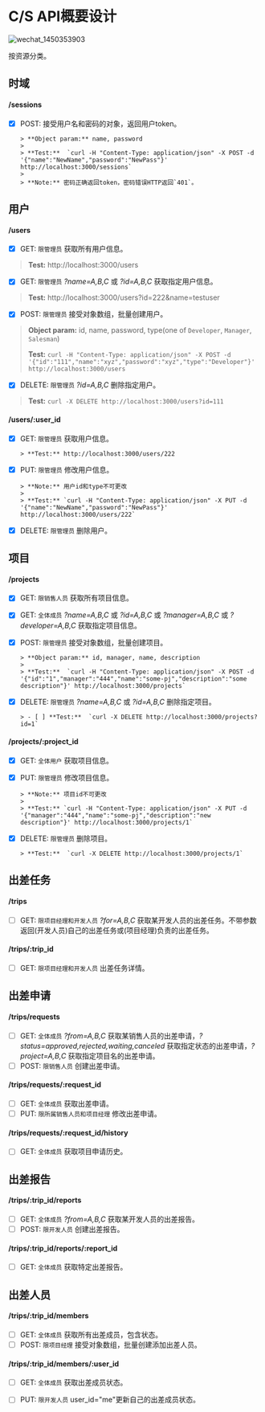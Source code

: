 # C/S API概要设计

![wechat_1450353903](https://cloud.githubusercontent.com/assets/7262715/12070883/d6113e1e-b0c9-11e5-8153-0563f4975c0d.png)

按资源分类。

## 时域

#### /sessions

- [x] POST: 接受用户名和密码的对象，返回用户token。
      
      > **Object param:** name, password
      > 
      > **Test:**  `curl -H "Content-Type: application/json" -X POST -d '{"name":"NewName","password":"NewPass"}' http://localhost:3000/sessions`
      > 
      > **Note:** 密码正确返回token，密码错误HTTP返回`401`。

## 用户

#### /users

- [x] GET: `限管理员` 获取所有用户信息。

> **Test:** http://localhost:3000/users

- [x] GET: `限管理员` *?name=A,B,C* 或 *?id=A,B,C* 获取指定用户信息。

>  **Test:** http://localhost:3000/users?id=222&name=testuser

- [x] POST: `限管理员` 接受对象数组，批量创建用户。

> **Object param:** id, name, password, type(one of `Developer`, `Manager`, `Salesman`)
> 
> **Test:**  `curl -H "Content-Type: application/json" -X POST -d '{"id":"111","name":"xyz","password":"xyz","type":"Developer"}' http://localhost:3000/users`

- [x] DELETE: `限管理员` *?id=A,B,C* 删除指定用户。

> **Test:**  `curl -X DELETE http://localhost:3000/users?id=111`

#### /users/:user_id

- [x] GET: `限管理员` 获取用户信息。
      
      > **Test:** http://localhost:3000/users/222
      
- [x] PUT: `限管理员` 修改用户信息。
      
      > **Note:** 用户id和type不可更改
      > 
      > **Test:** `curl -H "Content-Type: application/json" -X PUT -d '{"name":"NewName","password":"NewPass"}' http://localhost:3000/users/222`
      
- [x] DELETE: `限管理员` 删除用户。

## 项目

#### /projects

- [x] GET: `限销售人员` 获取所有项目信息。
      
- [x] GET: `全体成员` *?name=A,B,C* 或 *?id=A,B,C* 或 *?manager=A,B,C*  或 *?developer=A,B,C* 获取指定项目信息。
      
- [x] POST: `限管理员` 接受对象数组，批量创建项目。
      
      > **Object param:** id, manager, name, description
      > 
      > **Test:**  `curl -H "Content-Type: application/json" -X POST -d '{"id":"1","manager":"444","name":"some-pj","description":"some description"}' http://localhost:3000/projects`
      
- [x] DELETE: `限管理员` *?name=A,B,C* 或 *?id=A,B,C* 删除指定项目。
      
      > - [ ] **Test:**  `curl -X DELETE http://localhost:3000/projects?id=1`

#### /projects/:project_id

- [x] GET: `全体用户` 获取项目信息。
      
- [x] PUT: `限管理员` 修改项目信息。
      
      > **Note:** 项目id不可更改
      > 
      > **Test:** `curl -H "Content-Type: application/json" -X PUT -d '{"manager":"444","name":"some-pj","description":"new description"}' http://localhost:3000/projects/1`
      
- [x] DELETE: `限管理员` 删除项目。
      
      > **Test:**  `curl -X DELETE http://localhost:3000/projects/1`

## 出差任务

#### /trips

- [ ] GET: `限项目经理和开发人员` *?for=A,B,C* 获取某开发人员的出差任务。不带参数返回(开发人员)自己的出差任务或(项目经理)负责的出差任务。

#### /trips/:trip_id

- [ ] GET: `限项目经理和开发人员` 出差任务详情。

## 出差申请

#### /trips/requests

- [ ] GET: `全体成员` *?from=A,B,C* 获取某销售人员的出差申请，*?status=approved,rejected,waiting,canceled* 获取指定状态的出差申请，*?project=A,B,C* 获取指定项目名的出差申请。
- [ ] POST: `限销售人员` 创建出差申请。

#### /trips/requests/:request_id

- [ ] GET: `全体成员` 获取出差申请。
- [ ] PUT: `限所属销售人员和项目经理` 修改出差申请。

#### /trips/requests/:request_id/history

- [ ] GET: `全体成员` 获取项目申请历史。

## 出差报告

#### /trips/:trip_id/reports

- [ ] GET: `全体成员` *?from=A,B,C* 获取某开发人员的出差报告。
- [ ] POST: `限开发人员` 创建出差报告。

#### /trips/:trip_id/reports/:report_id

- [ ] GET: `全体成员` 获取特定出差报告。

## 出差人员

#### /trips/:trip_id/members

- [ ] GET: `全体成员` 获取所有出差成员，包含状态。
- [ ] POST: `限项目经理` 接受对象数组，批量创建添加出差人员。

#### /trips/:trip_id/members/:user_id

- [ ] GET: `全体成员` 获取出差成员状态。
- [ ] PUT: `限开发人员` user_id="me"更新自己的出差成员状态。

